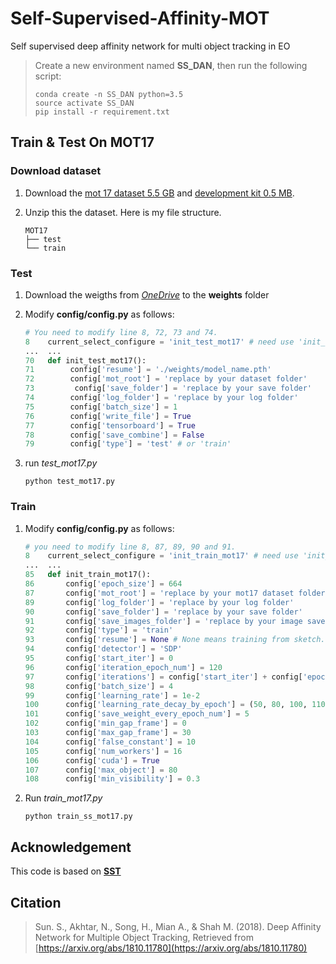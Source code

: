 # Self-Supervised-Affinity-MOT
Self supervised deep affinity network for multi object tracking in EO

> Create a new environment named **SS_DAN**, then run the following script:
>
> ```shell
> conda create -n SS_DAN python=3.5
> source activate SS_DAN
> pip install -r requirement.txt
> ```

## Train & Test On MOT17
### Download dataset

1. Download the [mot 17 dataset 5.5 GB](https://motchallenge.net/data/MOT17.zip) and [development kit 0.5 MB](https://motchallenge.net/data/devkit.zip).

2. Unzip this the dataset. Here is my file structure.

   ```shell
   MOT17
   ├── test
   └── train
   ```
   
### Test

1. Download the weigths from [*OneDrive*](ToDo) to the **weights** folder

2. Modify **config/config.py** as follows:

   ```python
   # You need to modify line 8, 72, 73 and 74.
   8	current_select_configure = 'init_test_mot17' # need use 'init_test_mot17'
   ...	...
   70	def init_test_mot17():
   71        config['resume'] = './weights/model_name.pth'
   72        config['mot_root'] = 'replace by your dataset folder' 
   73		  config['save_folder'] = 'replace by your save folder'
   74        config['log_folder'] = 'replace by your log folder'
   75        config['batch_size'] = 1
   76        config['write_file'] = True
   77        config['tensorboard'] = True
   78        config['save_combine'] = False
   79        config['type'] = 'test' # or 'train'
   ```

3. run *test_mot17.py*

   ```shell
   python test_mot17.py
   ```

### Train

1. Modify **config/config.py** as follows:

   ```python
   # you need to modify line 8, 87, 89, 90 and 91.
   8	current_select_configure = 'init_train_mot17' # need use 'init_train_mot17'
   ...	...
   85	def init_train_mot17():
   86		config['epoch_size'] = 664
   87		config['mot_root'] = 'replace by your mot17 dataset folder'
   89		config['log_folder'] = 'replace by your log folder'
   90		config['save_folder'] = 'replace by your save folder'
   91		config['save_images_folder'] = 'replace by your image save folder'
   92		config['type'] = 'train'
   93		config['resume'] = None # None means training from sketch.
   94		config['detector'] = 'SDP'
   95		config['start_iter'] = 0
   96		config['iteration_epoch_num'] = 120
   97		config['iterations'] = config['start_iter'] + config['epoch_size'] *     config['iteration_epoch_num'] + 50
   98		config['batch_size'] = 4
   99		config['learning_rate'] = 1e-2
   100		config['learning_rate_decay_by_epoch'] = (50, 80, 100, 110)
   101		config['save_weight_every_epoch_num'] = 5
   102		config['min_gap_frame'] = 0
   103		config['max_gap_frame'] = 30
   104		config['false_constant'] = 10
   105		config['num_workers'] = 16
   106		config['cuda'] = True
   107		config['max_object'] = 80
   108		config['min_visibility'] = 0.3
   ```

3. Run *train_mot17.py*

   ```shell
   python train_ss_mot17.py
   ```



## Acknowledgement

This code is based on [**SST**](https://github.com/shijieS/SST)

## Citation
> Sun. S., Akhtar, N., Song, H.,  Mian A., & Shah M. (2018). Deep Affinity Network for Multiple Object Tracking, Retrieved from [https://arxiv.org/abs/1810.11780](https://arxiv.org/abs/1810.11780)


